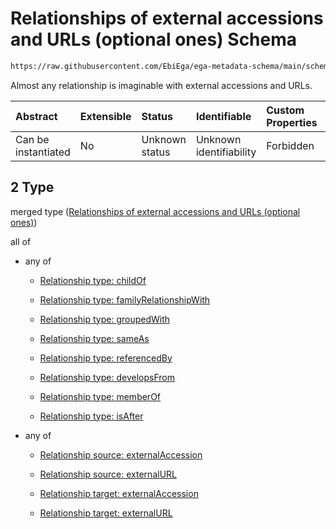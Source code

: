 # Relationships of external accessions and URLs (optional ones) Schema

```txt
https://raw.githubusercontent.com/EbiEga/ega-metadata-schema/main/schemas/EGA.sample.json#/properties/sampleRelationships/items/allOf/1/anyOf/2
```

Almost any relationship is imaginable with external accessions and URLs.

| Abstract            | Extensible | Status         | Identifiable            | Custom Properties | Additional Properties | Access Restrictions | Defined In                                                                   |
| :------------------ | :--------- | :------------- | :---------------------- | :---------------- | :-------------------- | :------------------ | :--------------------------------------------------------------------------- |
| Can be instantiated | No         | Unknown status | Unknown identifiability | Forbidden         | Allowed               | none                | [EGA.sample.json\*](../../../schemas/EGA.sample.json "open original schema") |

## 2 Type

merged type ([Relationships of external accessions and URLs (optional ones)](ega-10-properties-sample-relationships-items-allof-relationship-constraints-for-a-sample-anyof-relationships-of-external-accessions-and-urls-optional-ones.md))

all of

* any of

  * [Relationship type: childOf](ega-4-defs-relationship-type-childof.md "check type definition")

  * [Relationship type: familyRelationshipWith](ega-4-defs-relationship-type-familyrelationshipwith.md "check type definition")

  * [Relationship type: groupedWith](ega-4-defs-relationship-type-groupedwith.md "check type definition")

  * [Relationship type: sameAs](ega-4-defs-relationship-type-sameas.md "check type definition")

  * [Relationship type: referencedBy](ega-4-defs-relationship-type-referencedby.md "check type definition")

  * [Relationship type: developsFrom](ega-4-defs-relationship-type-developsfrom.md "check type definition")

  * [Relationship type: memberOf](ega-4-defs-relationship-type-memberof.md "check type definition")

  * [Relationship type: isAfter](ega-4-defs-relationship-type-isafter.md "check type definition")

* any of

  * [Relationship source: externalAccession](ega-4-defs-relationship-source-externalaccession.md "check type definition")

  * [Relationship source: externalURL](ega-4-defs-relationship-source-externalurl.md "check type definition")

  * [Relationship target: externalAccession](ega-4-defs-relationship-target-externalaccession.md "check type definition")

  * [Relationship target: externalURL](ega-4-defs-relationship-target-externalurl.md "check type definition")
